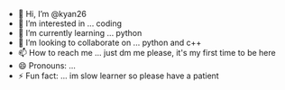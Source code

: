 - 👋 Hi, I’m @kyan26
- 👀 I’m interested in ... coding
- 🌱 I’m currently learning ... python
- 💞️ I’m looking to collaborate on ... python and c++
- 📫 How to reach me ... just dm me please, it's my first time to be here
- 😄 Pronouns: ...
- ⚡ Fun fact: ... im slow learner so please have a patient

<!---
kyan26/kyan26 is a ✨ special ✨ repository because its `README.md` (this file) appears on your GitHub profile.
You can click the Preview link to take a look at your changes.
--->
